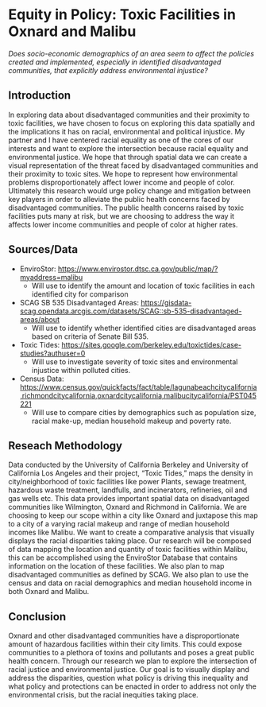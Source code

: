 # Equity in Policy: Toxic Facilities in Oxnard and Malibu
*Does socio-economic demographics of an area seem to affect the policies created and implemented, especially in identified disadvantaged communities, that explicitly address environmental injustice?*

## Introduction
In exploring data about disadvantaged communities and their proximity to toxic facilities, we have chosen to focus on exploring this data spatially and the implications it has on racial, environmental and political injustice. My partner and I have centered racial equality as one of the cores of  our interests and want to explore the intersection because racial equality and environmental justice. We hope that through spatial data we can create a visual representation of the threat faced by disadvantaged communities and their proximity to toxic sites. We hope to represent how environmental problems disproportionately affect lower income and people of color. Ultimately this research would urge policy change and mitigation between key players in order to alleviate the public health concerns faced by disadvantaged communities. The public health concerns raised by toxic facilities puts many at risk, but we are choosing to address the way it affects lower income communities and people of color at higher rates. 

## Sources/Data
- EnviroStor: https://www.envirostor.dtsc.ca.gov/public/map/?myaddress=malibu
     - Will use to identify the amount and location of toxic facilities in each identified city for comparison
- SCAG SB 535 Disadvantaged Areas: https://gisdata-scag.opendata.arcgis.com/datasets/SCAG::sb-535-disadvantaged-areas/about
     - Will use to identify whether identified cities are disadvantaged areas based on criteria of Senate Bill 535.
- Toxic Tides: https://sites.google.com/berkeley.edu/toxictides/case-studies?authuser=0
     - Will use to investigate severity of toxic sites and environmental injustice within polluted cities.
- Census Data: https://www.census.gov/quickfacts/fact/table/lagunabeachcitycalifornia,richmondcitycalifornia,oxnardcitycalifornia,malibucitycalifornia/PST045221
    - Will use to compare cities by demographics such as population size, racial make-up, median household makeup and poverty rate.

## Reseach Methodology
Data conducted by the University of California Berkeley and University of California Los Angeles and their project, “Toxic Tides,” maps the density in city/neighborhood of toxic facilities like power Plants, sewage treatment, hazardous waste treatment, landfulls, and incinerators, refineries, oil and gas wells etc. This data provides important spatial data on disadvantaged communities like Wilmington, Oxnard and Richmond in California. We are choosing to keep our scope within a city like Oxnard and juxtapose this map to a city of a varying racial makeup and range of median household incomes like Malibu. We want to create a comparative analysis that visually displays the racial disparities taking place. Our research will be composed of data mapping the location and quantity of toxic facilities within Malibu, this can be accomplished using the EnviroStor Database that contains information on the location of these facilities. We also plan to map disadvantaged communities as defined by SCAG. We also plan to use the census and data on racial demographics and median household income in both Oxnard and Malibu.



## Conclusion
Oxnard and other disadvantaged communities have a disproportionate amount of hazardous facilities within their city limits. This could expose communities to a plethora of toxins and pollutants and poses a great public health concern. Through our research we plan to explore the intersection of racial justice and environmental justice. Our goal is to visually display and address the disparities, question what policy is driving this inequality and what policy and protections can be enacted in order to address not only the environmental crisis, but the racial inequities taking place.

